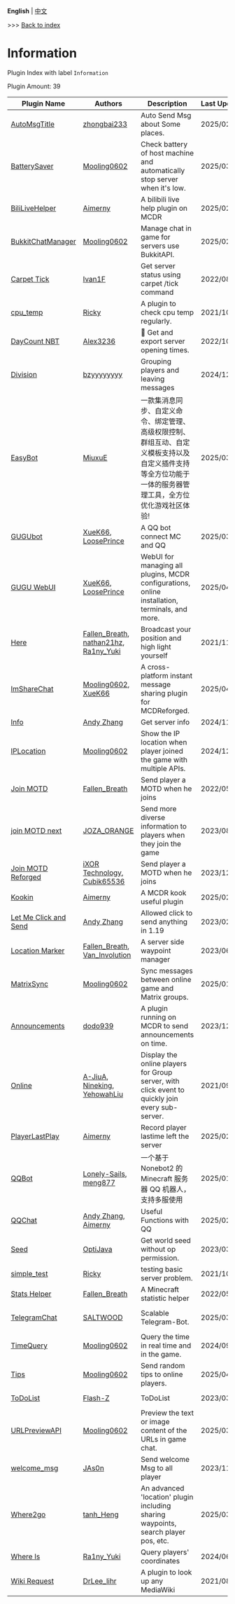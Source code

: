 **English** | [中文](readme-zh_cn.md)

\>\>\> [Back to index](/readme.md)

# Information

Plugin Index with label `Information`

Plugin Amount: 39

| Plugin Name | Authors | Description | Last Update | Labels |
| --- | --- | --- | --- | --- |
| [AutoMsgTitle](/plugins/auto_msg_title/readme.md) | [zhongbai233](https://github.com/zhongbai2333) | Auto Send Msg about Some places. | 2025/02/05 | [`Information`](/labels/information/readme.md) |
| [BatterySaver](/plugins/battery_saver/readme.md) | [Mooling0602](https://github.com/Mooling0602) | Check battery of host machine and automatically stop server when it's low. | 2025/03/08 | [`Tool`](/labels/tool/readme.md), [`Information`](/labels/information/readme.md) |
| [BiliLiveHelper](/plugins/bili_live_helper/readme.md) | [Aimerny](https://github.com/Aimerny) | A bilibili live help plugin on MCDR | 2025/02/06 | [`Information`](/labels/information/readme.md) |
| [BukkitChatManager](/plugins/bkchat_manager/readme.md) | [Mooling0602](https://github.com/Mooling0602) | Manage chat in game for servers use BukkitAPI. | 2025/02/06 | [`Information`](/labels/information/readme.md), [`Management`](/labels/management/readme.md) |
| [Carpet Tick](/plugins/carpet_tick/readme.md) | [Ivan1F](https://github.com/Ivan-1F) | Get server status using carpet /tick command | 2022/08/27 | [`Information`](/labels/information/readme.md) |
| [cpu_temp](/plugins/cpu_temp/readme.md) | [Ricky](https://github.com/R1ckyH) | A plugin to check cpu temp regularly. | 2021/10/26 | [`Information`](/labels/information/readme.md) |
| [DayCount NBT](/plugins/daycount_nbt/readme.md) | [Alex3236](https://github.com/alex3236) | :calendar: Get and export server opening times. | 2022/10/01 | [`Information`](/labels/information/readme.md), [`API`](/labels/api/readme.md) |
| [Division](/plugins/division/readme.md) | [bzyyyyyyyy](https://github.com/bzyyyyyyyy) | Grouping players and leaving messages | 2024/12/22 | [`Tool`](/labels/tool/readme.md), [`Information`](/labels/information/readme.md) |
| [EasyBot](/plugins/easybot_mcdr/readme.md) | [MiuxuE](https://github.com/easybot-team) | 一款集消息同步、自定义命令、绑定管理、高级权限控制、群组互动、自定义模板支持以及自定义插件支持等全方位功能于一体的服务器管理工具，全方位优化游戏社区体验! | 2025/03/24 | [`Information`](/labels/information/readme.md), [`Management`](/labels/management/readme.md) |
| [GUGUbot](/plugins/gugubot/readme.md) | [XueK66](https://github.com/XueK66), [LoosePrince](https://github.com/LoosePrince) | A QQ bot connect MC and QQ | 2025/03/07 | [`Information`](/labels/information/readme.md), [`Management`](/labels/management/readme.md) |
| [GUGU WebUI](/plugins/guguwebui/readme.md) | [XueK66](https://github.com/XueK66), [LoosePrince](https://github.com/LoosePrince) | WebUI for managing all plugins, MCDR configurations, online installation, terminals, and more. | 2025/04/15 | [`Information`](/labels/information/readme.md), [`Management`](/labels/management/readme.md) |
| [Here](/plugins/here/readme.md) | [Fallen_Breath](https://github.com/Fallen-Breath), [nathan21hz](https://github.com/nathan21hz), [Ra1ny_Yuki](https://github.com/Ra1ny-Yuki) | Broadcast your position and high light yourself | 2021/11/05 | [`Information`](/labels/information/readme.md) |
| [ImShareChat](/plugins/im_share_chat/readme.md) | [Mooling0602](https://github.com/Mooling0602), [XueK66](https://github.com/XueK66) | A cross-platform instant message sharing plugin for MCDReforged. | 2025/04/03 | [`Tool`](/labels/tool/readme.md), [`Information`](/labels/information/readme.md) |
| [Info](/plugins/info/readme.md) | [Andy Zhang](https://github.com/AnzhiZhang) | Get server info | 2024/11/18 | [`Information`](/labels/information/readme.md) |
| [IPLocation](/plugins/iploc/readme.md) | [Mooling0602](https://github.com/Mooling0602) | Show the IP location when player joined the game with multiple APIs. | 2024/12/24 | [`Information`](/labels/information/readme.md) |
| [Join MOTD](/plugins/join_motd/readme.md) | [Fallen_Breath](https://github.com/Fallen-Breath) | Send player a MOTD when he joins | 2022/05/22 | [`Information`](/labels/information/readme.md) |
| [join MOTD next](/plugins/join_motd_next/readme.md) | [JOZA_ORANGE](https://github.com/JOZA-ORANGE) | Send more diverse information to players when they join the game | 2023/08/03 | [`Information`](/labels/information/readme.md) |
| [Join MOTD Reforged](/plugins/joinmotd_reforged/readme.md) | [iXOR Technology](https://github.com/iXORTech/), [Cubik65536](https://github.com/Cubik65536/) | Send player a MOTD when he joins | 2023/12/17 | [`Information`](/labels/information/readme.md) |
| [Kookin](/plugins/kookin/readme.md) | [Aimerny](https://github.com/Aimerny) | A MCDR kook useful plugin | 2025/02/06 | [`Information`](/labels/information/readme.md), [`Management`](/labels/management/readme.md) |
| [Let Me Click and Send](/plugins/let_me_click_and_send/readme.md) | [Andy Zhang](https://github.com/AnzhiZhang) | Allowed click to send anything in 1.19 | 2023/02/25 | [`Information`](/labels/information/readme.md) |
| [Location Marker](/plugins/location_marker/readme.md) | [Fallen_Breath](https://github.com/Fallen-Breath), [Van_Involution](https://github.com/Van-Nya) | A server side waypoint manager | 2023/06/06 | [`Information`](/labels/information/readme.md) |
| [MatrixSync](/plugins/matrix_sync/readme.md) | [Mooling0602](https://github.com/Mooling0602) | Sync messages between online game and Matrix groups. | 2025/01/07 | [`Tool`](/labels/tool/readme.md), [`Information`](/labels/information/readme.md) |
| [Announcements](/plugins/mcdr_announcements/readme.md) | [dodo939](https://github.com/yfy-dodo939) | A plugin running on MCDR to send announcements on time. | 2023/12/13 | [`Information`](/labels/information/readme.md) |
| [Online](/plugins/online/readme.md) | [A-JiuA](https://github.com/A-JiuA), [Nineking](https://github.com/NineKing32649163), [YehowahLiu](https://github.com/YehowahLiu) | Display the online players for Group server, with click event to quickly join every sub-server. | 2021/09/07 | [`Information`](/labels/information/readme.md) |
| [PlayerLastPlay](/plugins/player_last_play/readme.md) | [Aimerny](https://github.com/Aimerny) | Record player lastime left the server | 2025/02/06 | [`Information`](/labels/information/readme.md) |
| [QQBot](/plugins/qq_bot/readme.md) | [Lonely-Sails](https://github.com/Lonely-Sails), [meng877](https://github.com/meng877) | 一个基于 Nonebot2 的 Minecraft 服务器 QQ 机器人，支持多服使用 | 2025/01/24 | [`Information`](/labels/information/readme.md), [`Management`](/labels/management/readme.md) |
| [QQChat](/plugins/qq_chat/readme.md) | [Andy Zhang](https://github.com/AnzhiZhang), [Aimerny](https://github.com/Aimerny) | Useful Functions with QQ | 2025/02/20 | [`Information`](/labels/information/readme.md), [`Management`](/labels/management/readme.md) |
| [Seed](/plugins/seed/readme.md) | [OptiJava](https://github.com/OptiJava) | Get world seed without op permission. | 2023/03/23 | [`Information`](/labels/information/readme.md) |
| [simple_test](/plugins/simple_test/readme.md) | [Ricky](https://github.com/R1ckyH) | testing basic server problem. | 2021/10/25 | [`Information`](/labels/information/readme.md) |
| [Stats Helper](/plugins/stats_helper/readme.md) | [Fallen_Breath](https://github.com/Fallen-Breath) | A Minecraft statistic helper | 2022/05/18 | [`Tool`](/labels/tool/readme.md), [`Information`](/labels/information/readme.md) |
| [TelegramChat](/plugins/telegram_chat/readme.md) | [SALTWOOD](https://github.com/SALTWOOD) | Scalable Telegram-Bot. | 2025/03/24 | [`API`](/labels/api/readme.md), [`Information`](/labels/information/readme.md), [`Management`](/labels/management/readme.md) |
| [TimeQuery](/plugins/time_query/readme.md) | [Mooling0602](https://github.com/Mooling0602) | Query the time in real time and in the game. | 2024/09/20 | [`Information`](/labels/information/readme.md) |
| [Tips](/plugins/tips/readme.md) | [Mooling0602](https://github.com/Mooling0602) | Send random tips to online players. | 2025/04/14 | [`Information`](/labels/information/readme.md) |
| [ToDoList](/plugins/todolist/readme.md) | [Flash-Z](https://github.com/Flash-Z) | ToDoList | 2023/03/19 | [`Tool`](/labels/tool/readme.md), [`Information`](/labels/information/readme.md) |
| [URLPreviewAPI](/plugins/url_preview/readme.md) | [Mooling0602](https://github.com/Mooling0602) | Preview the text or image content of the URLs in game chat. | 2025/03/09 | [`API`](/labels/api/readme.md), [`Information`](/labels/information/readme.md) |
| [welcome_msg](/plugins/welcome_msg/readme.md) | [JAs0n](https://github.com/JAs0n319) | Send welcome Msg to all player | 2023/11/06 | [`Information`](/labels/information/readme.md) |
| [Where2go](/plugins/where2go/readme.md) | [tanh_Heng](https://github.com/tanhHeng) | An advanced 'location' plugin including sharing waypoints, search player pos, etc. | 2025/03/19 | [`Information`](/labels/information/readme.md) |
| [Where Is](/plugins/where_is/readme.md) | [Ra1ny_Yuki](https://github.com/Ra1ny-Yuki) | Query players' coordinates | 2024/06/04 | [`Information`](/labels/information/readme.md) |
| [Wiki Request](/plugins/wiki_request/readme.md) | [DrLee_lihr](https://github.com/DrLee-lihr) | A plugin to look up any MediaWiki | 2021/08/26 | [`Information`](/labels/information/readme.md) |

